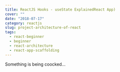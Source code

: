 ```yaml
---
title: ReactJS Hooks - useState ExplainedReact App)
cover: ""
date: "2018-07-17"
category: reactjs
slug: project-architecture-of-react
tags:
  - react-beginner
  - beginner
  - react-architecture
  - react-app-scaffolding
---
```


Something is being coocked...
<!--stackedit_data:
eyJoaXN0b3J5IjpbMjAwNjA4NDE3OF19
-->